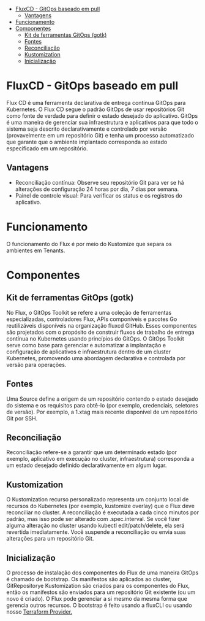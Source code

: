 - [FluxCD - GitOps baseado em pull](#fluxcd---gitops-baseado-em-pull)
  - [Vantagens](#vantagens)
- [Funcionamento](#funcionamento)
- [Componentes](#componentes)
  - [Kit de ferramentas GitOps (gotk)](#kit-de-ferramentas-gitops-gotk)
  - [Fontes](#fontes)
  - [Reconciliação](#reconciliação)
  - [Kustomization](#kustomization)
  - [Inicialização](#inicialização)

# FluxCD - GitOps baseado em pull

Flux CD é uma ferramenta declarativa de entrega contínua GitOps para Kubernetes.
O Flux CD segue o padrão GitOps de usar repositórios Git como fonte de verdade para definir o estado desejado do aplicativo.
GitOps é uma maneira de gerenciar sua infraestrutura e aplicativos para que todo o sistema seja descrito declarativamente e controlado por versão (provavelmente em um repositório Git) e tenha um processo automatizado que garante que o ambiente implantado corresponda ao estado especificado em um repositório.

## Vantagens

- Reconciliação contínua: Observe seu repositório Git para ver se há alterações de configuração 24 horas por dia, 7 dias por semana.  
- Painel de controle visual: Para verificar os status e os registros do aplicativo.

# Funcionamento

O funcionamento do Flux é por meio do Kustomize que separa os ambientes em Tenants.

# Componentes

## Kit de ferramentas GitOps (gotk)

No Flux, o GitOps Toolkit se refere a uma coleção de ferramentas especializadas, controladores Flux, APIs componíveis e pacotes Go reutilizáveis ​​disponíveis na organização fluxcd GitHub. Esses componentes são projetados com o propósito de construir fluxos de trabalho de entrega contínua no Kubernetes usando princípios do GitOps. O GitOps Toolkit serve como base para gerenciar e automatizar a implantação e configuração de aplicativos e infraestrutura dentro de um cluster Kubernetes, promovendo uma abordagem declarativa e controlada por versão para operações.

## Fontes

Uma Source define a origem de um repositório contendo o estado desejado do sistema e os requisitos para obtê-lo (por exemplo, credenciais, seletores de versão). Por exemplo, a 1.xtag mais recente disponível de um repositório Git por SSH.

## Reconciliação

Reconciliação refere-se a garantir que um determinado estado (por exemplo, aplicativo em execução no cluster, infraestrutura) corresponda a um estado desejado definido declarativamente em algum lugar.

## Kustomization

O Kustomization recurso personalizado representa um conjunto local de recursos do Kubernetes (por exemplo, kustomize overlay) que o Flux deve reconciliar no cluster. A reconciliação é executada a cada cinco minutos por padrão, mas isso pode ser alterado com .spec.interval. Se você fizer alguma alteração no cluster usando kubectl edit/patch/delete, ela será revertida imediatamente. Você suspende a reconciliação ou envia suas alterações para um repositório Git.

## Inicialização

O processo de instalação dos componentes do Flux de uma maneira GitOps é chamado de bootstrap. Os manifestos são aplicados ao cluster, GitRepositorye Kustomization são criados para os componentes do Flux, então os manifestos são enviados para um repositório Git existente (ou um novo é criado). O Flux pode gerenciar a si mesmo da mesma forma que gerencia outros recursos. O bootstrap é feito usando a fluxCLI ou usando nosso [Terraform Provider.](https://github.com/fluxcd/terraform-provider-flux)